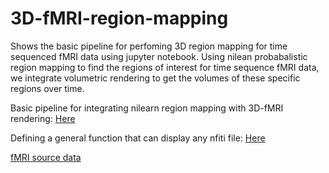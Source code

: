 # 3D-fMRI-region-mapping
Shows the basic pipeline for perfoming 3D region mapping for time sequenced fMRI data using jupyter notebook. Using nilean probabalistic region mapping to find the regions of interest for time sequence fMRI data, we integrate volumetric rendering to get the volumes of these specific regions over time.

Basic pipeline for integrating nilearn region mapping with 3D-fMRI rendering: 
[Here](https://colab.research.google.com/github.com/KappnKrunch/3D-fMRI-region-mapping/blob/main/3D_region_mapping_with_nilearn.ipynb "interactive link")

Defining a general function that can display any nfiti file:
[Here](https://githubtocolab.com/KappnKrunch/3D-fMRI-region-mapping/blob/main/General_3D_region_mapping_with_nilearn.ipynb "interactive link")

[fMRI source data](https://openneuro.org/datasets/ds004101/versions/1.0.1 "interactive link")

